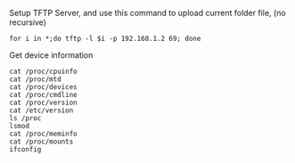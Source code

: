 Setup TFTP Server, and use this command to upload current folder file, (no recursive)
```
for i in *;do tftp -l $i -p 192.168.1.2 69; done
```

Get device information
```
cat /proc/cpuinfo
cat /proc/mtd
cat /proc/devices
cat /proc/cmdline
cat /proc/version
cat /etc/version
ls /proc
lsmod
cat /proc/meminfo
cat /proc/mounts
ifconfig

```
